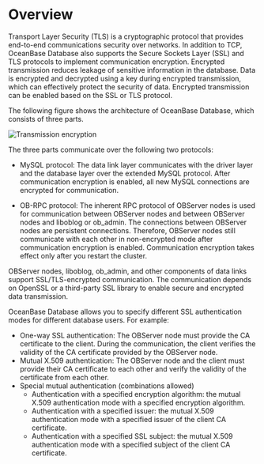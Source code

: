 # Overview

Transport Layer Security (TLS) is a cryptographic protocol that provides end-to-end communications security over networks. In addition to TCP, OceanBase Database also supports the Secure Sockets Layer (SSL) and TLS protocols to implement communication encryption. Encrypted transmission reduces leakage of sensitive information in the database. Data is encrypted and decrypted using a key during encrypted transmission, which can effectively protect the security of data. Encrypted transmission can be enabled based on the SSL or TLS protocol. 

The following figure shows the architecture of OceanBase Database, which consists of three parts. 

![Transmission encryption](https://help-static-aliyun-doc.aliyuncs.com/assets/img/zh-CN/0473623461/p357878.jpg)

The three parts communicate over the following two protocols:

* MySQL protocol: The data link layer communicates with the driver layer and the database layer over the extended MySQL protocol. After communication encryption is enabled, all new MySQL connections are encrypted for communication. 

* OB-RPC protocol: The inherent RPC protocol of OBServer nodes is used for communication between OBServer nodes and between OBServer nodes and liboblog or ob_admin. The connections between OBServer nodes are persistent connections. Therefore, OBServer nodes still communicate with each other in non-encrypted mode after communication encryption is enabled. Communication encryption takes effect only after you restart the cluster. 

OBServer nodes, liboblog, ob_admin, and other components of data links support SSL/TLS-encrypted communication. The communication depends on OpenSSL or a third-party SSL library to enable secure and encrypted data transmission. 

OceanBase Database allows you to specify different SSL authentication modes for different database users. For example:

* One-way SSL authentication: The OBServer node must provide the CA certificate to the client. During the communication, the client verifies the validity of the CA certificate provided by the OBServer node. 
* Mutual X.509 authentication: The OBServer node and the client must provide their CA certificate to each other and verify the validity of the certificate from each other. 
* Special mutual authentication (combinations allowed)
   * Authentication with a specified encryption algorithm: the mutual X.509 authentication mode with a specified encryption algorithm. 
   * Authentication with a specified issuer: the mutual X.509 authentication mode with a specified issuer of the client CA certificate. 
   * Authentication with a specified SSL subject: the mutual X.509 authentication mode with a specified subject of the client CA certificate. 
